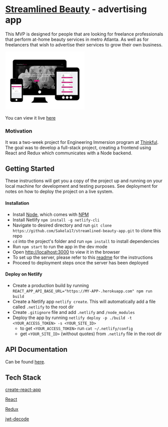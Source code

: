 [Streamlined Beauty](https://streamlinedbeauty.netlify.com/) - advertising app
============================
This MVP is designed for people that are looking for freelance professionals that perform at-home 
beauty services in metro Atlanta. 
As well as for freelancers that wish to advertise their services to grow their own business.

<img src="src/images/responsive-design.png" alt="app screenshot" width="50%">

You can view it live [here](https://streamlinedbeauty.netlify.com/)

### Motivation
It was a two-week project for Engineering Immersion program at [Thinkful](https://www.thinkful.com/bootcamp/atlanta/).
The goal was to develop a full-stack project, creating a frontend using React and Redux which communicates with a Node backend.

## Getting Started
These instructions will get you a copy of the project up and running on your local machine for development and testing purposes. 
See deployment for notes on how to deploy the project on a live system.
#### Installation
* Install [Node](https://nodejs.org/en/), which comes with [NPM](https://www.npmjs.com/)
* Install Netlify `npm install -g netlify-cli`
* Navigate to desired directory and run ```git clone https://github.com/Sakela17/streamlined-beauty-app.git``` to clone this repo
* `cd` into the project's folder and run `npm install` to install dependencies
* Run `npm start` to run the app in the dev mode
* Open [http://localhost:3000](http://localhost:3000) to view it in the browser
* To set up the server, please refer to this [readme](https://github.com/Sakela17/streamlined-beauty-app-api) for the instructions
* Proceed to deployment steps once the server has been deployed
#### Deploy on Netlify
* Create a production build by running ```REACT_APP_API_BASE_URL="https://MY-APP-.herokuapp.com" npm run build```
* Create a Netlify app ```netlify create```. This will automatically add a file called ```.netlify``` to the root dir
* Create ```.gitignore``` file and add ```.netlify``` and ```/node_modules``` 
* Deploy the app by running ```netlify deploy -p ./build -t <YOUR_ACCESS_TOKEN> -s <YOUR_SITE_ID>```  
  - to get ```<YOUR_ACCESS_TOKEN>``` run ```cat ~/.netlify/config```  
  - get ```<YOUR_SITE_ID>``` (without quotes) from ```.netlify``` file in the root dir

## API Documentation
Can be found [here](https://github.com/valsakel/streamlined-beauty-server).

## Tech Stack
 
[create-react-app](https://github.com/facebook/create-react-app)
 
[React](https://reactjs.org/)
 
[Redux](https://redux.js.org/)
 
[jwt-decode](https://www.npmjs.com/package/jwt-decode)